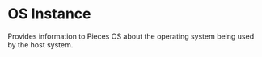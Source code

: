 # OS Instance

Provides information to Pieces OS about the operating system being used by the host system.
